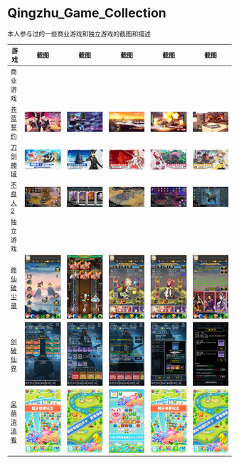 # Qingzhu_Game_Collection
 本人参与过的一些商业游戏和独立游戏的截图和描述


| 游戏 | 截图 | 截图 | 截图 | 截图 |截图 |
| - | - | --- | --- | - |- |
| 商业游戏 |  
|<a href="https://github.com/zwluoqi/Qingzhu_Game_Collection/tree/main/Business_Game_Collection/苍蓝誓约">苍蓝誓约</a>| ![](Business_Game_Collection/苍蓝誓约/iPhone_0.jpg) | ![](Business_Game_Collection/苍蓝誓约/iPhone_1.jpg) | ![](Business_Game_Collection/苍蓝誓约/iPhone_2.jpg) | ![](Business_Game_Collection/苍蓝誓约/iPhone_3.jpg) | ![](Business_Game_Collection/苍蓝誓约/iPhone_4.jpg)| ![](Business_Game_Collection/苍蓝誓约/iPhone_5.jpg)
|<a href="https://github.com/zwluoqi/Qingzhu_Game_Collection/tree/main/Business_Game_Collection/刀剑神域">刀剑神域</a>| ![](Business_Game_Collection/刀剑神域/iPhone_0.jpg) | ![](Business_Game_Collection/刀剑神域/iPhone_1.jpg) | ![](Business_Game_Collection/刀剑神域/iPhone_2.jpg) | ![](Business_Game_Collection/刀剑神域/iPhone_3.jpg) | ![](Business_Game_Collection/刀剑神域/iPhone_4.jpg)| ![](Business_Game_Collection/刀剑神域/iPhone_5.jpg)
|<a href="https://github.com/zwluoqi/Qingzhu_Game_Collection/tree/main/Business_Game_Collection/不良人2">不良人2</a>| ![](Business_Game_Collection/不良人2/iPhone_0.jpg) | ![](Business_Game_Collection/不良人2/iPhone_1.jpg) | ![](Business_Game_Collection/不良人2/iPhone_2.jpg) | ![](Business_Game_Collection/不良人2/iPhone_3.jpg) | ![](Business_Game_Collection/不良人2/iPhone_4.jpg)| ![](Business_Game_Collection/不良人2/iPhone_5.jpg)
| 独立游戏 |  
|<a href="https://github.com/zwluoqi/Qingzhu_Game_Collection/tree/main/Independent_Game_Collection/修仙破尘录">修仙破尘录</a>| ![](Independent_Game_Collection/修仙破尘录/iPhone_0.png) | ![](Independent_Game_Collection/修仙破尘录/iPhone_1.png) | ![](Independent_Game_Collection/修仙破尘录/iPhone_2.png) | ![](Independent_Game_Collection/修仙破尘录/iPhone_3.png) | ![](Independent_Game_Collection/修仙破尘录/iPhone_4.png)| ![](Independent_Game_Collection/修仙破尘录/iPhone_5.png)
|<a href="https://github.com/zwluoqi/Qingzhu_Game_Collection/tree/main/Independent_Game_Collection/剑破仙界">剑破仙界</a>| ![](Independent_Game_Collection/剑破仙界/IMG_5356.PNG) | ![](Independent_Game_Collection/剑破仙界/IMG_5357.PNG) | ![](Independent_Game_Collection/剑破仙界/IMG_5358.PNG) | ![](Independent_Game_Collection/剑破仙界/IMG_5359.PNG) | ![](Independent_Game_Collection/剑破仙界/IMG_5360.PNG)| ![](Independent_Game_Collection/剑破仙界/IMG_5361.PNG)
|<a href="https://github.com/zwluoqi/Qingzhu_Game_Collection/tree/main/Independent_Game_Collection/呆萌消消看">呆萌消消看</a>| ![](Independent_Game_Collection/呆萌消消看/1.jpg) | ![](Independent_Game_Collection/呆萌消消看/2.jpg) | ![](Independent_Game_Collection/呆萌消消看/3.jpg) | ![](Independent_Game_Collection/呆萌消消看/4.jpg) | ![](Independent_Game_Collection/呆萌消消看/5.jpg)| ![](Independent_Game_Collection/呆萌消消看/7.jpg)

